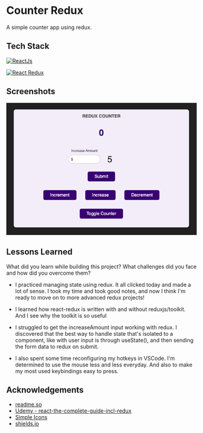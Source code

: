 # Counter Redux

A simple counter app using redux.

## Tech Stack

[![ReactJs](https://img.shields.io/badge/-React-61DAFB?logo=react&logoColor=white&style=for-the-badge)](https://reactjs.org/)

[![React Redux](https://img.shields.io/badge/-React%20Redux-764ABC?logo=redux&logoColor=white&style=for-the-badge)](https://react-redux.js.org/)

## Screenshots

![App Screenshot](WebsiteScreenshot.png)

## Lessons Learned

What did you learn while building this project? What challenges did you face and how did you overcome them?

- I practiced managing state using redux. It all clicked today and made a lot of sense. I took my time and took good notes, and now I think I'm ready to move on to more advanced redux projects!

- I learned how react-redux is written with and without reduxjs/toolkit. And I see why the toolkit is so useful

- I struggled to get the increaseAmount input working with redux. I discovered that the best way to handle state that's isolated to a component, like with user input is through useState(), and then sending the form data to redux on submit.

- I also spent some time reconfiguring my hotkeys in VSCode. I'm determined to use the mouse less and less everyday. And also to make my most used keybindings easy to press.

## Acknowledgements

- [readme.so](https://readme.so/editor)
- [Udemy - react-the-complete-guide-incl-redux](https://www.udemy.com/course/react-the-complete-guide-incl-redux/)
- [Simple Icons](https://simpleicons.org/?q=redux)
- [shields.io](https://shields.io/)

